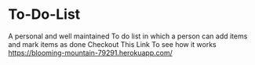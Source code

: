 # To-Do-List
A personal and well maintained To do list in which a person can add items and mark items as done 
Checkout This Link To see how it works
https://blooming-mountain-79291.herokuapp.com/
